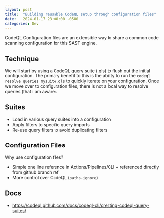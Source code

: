 ```yaml
---
layout: post
title:  "Building reusable CodeQL setup through configuration files"
date:   2024-01-17 23:00:00 -0500
categories: Dev
---
```


CodeQL Configuration files are an extensible way to share a common code scanning configuration for this SAST engine.  

## Technique

We will start by using a CodeQL query suite (.qls) to flush out the initial configuration.  The primary benefit to this is the ability to run the `codeql resolve queries mysuite.qls` to quickly iterate on your configuration.  Once we move over to configuration files, there is not a local way to resolve queries (that i am aware). 

## Suites
- Load in various query suites into a configuration
- Apply filters to specific query imports
- Re-use query filters to avoid duplicating filters

## Configuration Files
Why use configuration files?  
- Simple one line reference in Actions/Pipelines/CLI + referenced directly from github branch ref
- More control over CodeQL (`paths-ignore`)
 

## Docs
- https://codeql.github.com/docs/codeql-cli/creating-codeql-query-suites/






